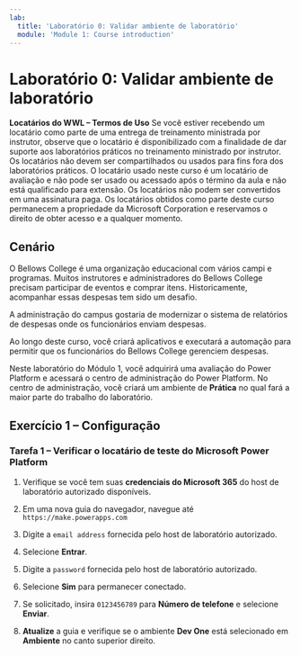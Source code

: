 ```yaml
---
lab:
  title: 'Laboratório 0: Validar ambiente de laboratório'
  module: 'Module 1: Course introduction'
---
```


# Laboratório 0: Validar ambiente de laboratório

**Locatários do WWL – Termos de Uso** Se você estiver recebendo um locatário como parte de uma entrega de treinamento ministrada por instrutor, observe que o locatário é disponibilizado com a finalidade de dar suporte aos laboratórios práticos no treinamento ministrado por instrutor. Os locatários não devem ser compartilhados ou usados para fins fora dos laboratórios práticos. O locatário usado neste curso é um locatário de avaliação e não pode ser usado ou acessado após o término da aula e não está qualificado para extensão. Os locatários não podem ser convertidos em uma assinatura paga. Os locatários obtidos como parte deste curso permanecem a propriedade da Microsoft Corporation e reservamos o direito de obter acesso e a qualquer momento. 

## Cenário

O Bellows College é uma organização educacional com vários campi e programas. Muitos instrutores e administradores do Bellows College precisam participar de eventos e comprar itens. Historicamente, acompanhar essas despesas tem sido um desafio.

A administração do campus gostaria de modernizar o sistema de relatórios de despesas onde os funcionários enviam despesas. 

Ao longo deste curso, você criará aplicativos e executará a automação para permitir que os funcionários do Bellows College gerenciem despesas.

Neste laboratório do Módulo 1, você adquirirá uma avaliação do Power Platform e acessará o centro de administração do Power Platform. No centro de administração, você criará um ambiente de **Prática** no qual fará a maior parte do trabalho do laboratório.


## Exercício 1 – Configuração

### Tarefa 1 – Verificar o locatário de teste do Microsoft Power Platform

1.  Verifique se você tem suas **credenciais do Microsoft 365** do host de laboratório autorizado disponíveis. 

2.  Em uma nova guia do navegador, navegue até `https://make.powerapps.com`

3.  Digite a `email address` fornecida pelo host de laboratório autorizado. 

4.  Selecione **Entrar**. 

5.  Digite a `password` fornecida pelo host de laboratório autorizado. 

6.  Selecione **Sim** para permanecer conectado.

7.  Se solicitado, insira `0123456789` para **Número de telefone** e selecione **Enviar**.

8.  **Atualize** a guia e verifique se o ambiente **Dev One** está selecionado em **Ambiente** no canto superior direito. 

